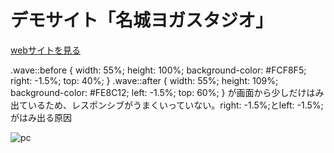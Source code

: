 # デモサイト「名城ヨガスタジオ」

[webサイトを見る](https://portfolio-training-advanced.herokuapp.com/)


  .wave::before {
    width: 55%;
    height: 100%;
    background-color: #FCF8F5;
    right: -1.5%;
    top: 40%;
  }
  .wave::after {
    width: 55%;
    height: 109%;
    background-color: #FE8C12;
    left: -1.5%;
    top: 60%;
  }
  が画面から少しだけはみ出ているため、レスポンシブがうまくいっていない。right: -1.5%;とleft: -1.5%;がはみ出る原因
  
  
  ![pc](https://user-images.githubusercontent.com/90839596/194806121-3849cd3d-dfab-4cf1-ab87-66d20d3be841.png)
